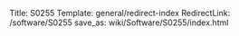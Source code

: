 Title: S0255
Template: general/redirect-index
RedirectLink: /software/S0255
save_as: wiki/Software/S0255/index.html